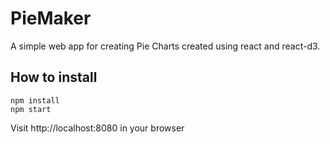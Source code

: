 # PieMaker
A simple web app for creating Pie Charts created using react and react-d3.

## How to install
```
npm install
npm start
```

Visit http://localhost:8080 in your browser
